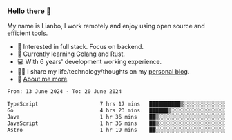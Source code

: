 ### Hello there 👋

My name is Lianbo, I work remotely and enjoy using open source and efficient tools.

- 🔭 Interested in full stack. Focus on backend.
- 🌱 Currently learning Golang and Rust.
- 💻 With 6 years' development working experience.
- ✍🏻 I share my life/technology/thoughts on my [personal blog](https://godruoyi.com).
- 👒 [About me more](https://godruoyi.com/posts/about-godruoyi).

<!--START_SECTION:waka-->

```txt
From: 13 June 2024 - To: 20 June 2024

TypeScript                    7 hrs 17 mins   ██████████▒░░░░░░░░░░░░░░   41.34 %
Go                            4 hrs 23 mins   ██████▒░░░░░░░░░░░░░░░░░░   24.86 %
Java                          1 hr 36 mins    ██▒░░░░░░░░░░░░░░░░░░░░░░   09.13 %
JavaScript                    1 hr 36 mins    ██▒░░░░░░░░░░░░░░░░░░░░░░   09.13 %
Astro                         1 hr 19 mins    ██░░░░░░░░░░░░░░░░░░░░░░░   07.53 %
```

<!--END_SECTION:waka-->
